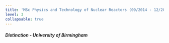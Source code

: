 ```yaml
---
title: 'MSc Physics and Technology of Nuclear Reactors (09/2014 - 12/2015)'
level: 3
collapsable: true
---
```


##### Distinction - University of Birmingham